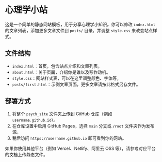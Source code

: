 # 心理学小站

这是一个简单的静态网站模板，用于分享心理学小知识。你可以修改 `index.html` 的文章列表，添加更多文章文件到 `posts/` 目录，并调整 `style.css` 来改变站点样式。

## 文件结构

- `index.html`：首页，包含站点介绍和文章列表。
- `about.html`：关于页面，介绍你是谁以及写作动机。
- `style.css`：网站样式表，可以在这里调整颜色、字体等。
- `posts/first.html`：示例文章页面。更多文章请按此格式另存文件。

## 部署方式

1. 将整个 `psych_site` 文件夹上传到 GitHub 仓库（例如 `username.github.io`）。
2. 在仓库设置中启用 GitHub Pages，选择 `main` 分支或 `/root` 文件夹作为发布源。
3. 稍后访问 `https://username.github.io` 即可看到你的网站。

如果你使用其他平台（例如 Vercel、Netlify、阿里云 OSS 等），请参考对应平台的文档上传静态文件。
